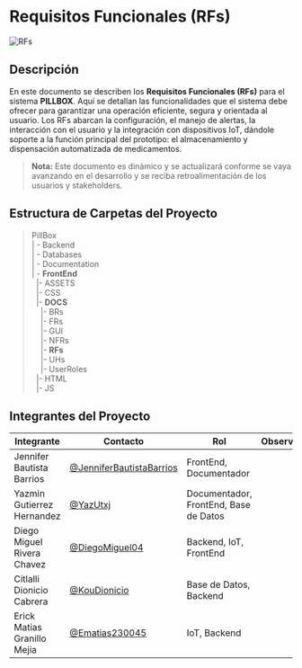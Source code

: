 # Requisitos Funcionales (RFs)
![RFs](https://img.shields.io/badge/RFs-Requerimientos_funcionales-007ACC?style=flat&logo=visualstudiocode&logoColor=white)


## Descripción
En este documento se describen los **Requisitos Funcionales (RFs)** para el sistema **PILLBOX**. Aquí se detallan las funcionalidades que el sistema debe ofrecer para garantizar una operación eficiente, segura y orientada al usuario. Los RFs abarcan la configuración, el manejo de alertas, la interacción con el usuario y la integración con dispositivos IoT, dándole soporte a la función principal del prototipo: el almacenamiento y dispensación automatizada de medicamentos.

> **Nota:** Este documento es dinámico y se actualizará conforme se vaya avanzando en el desarrollo y se reciba retroalimentación de los usuarios y stakeholders.

## Estructura de Carpetas del Proyecto

>PillBox<br>
>| - Backend <br>
>| - Databases<br>
>| - Documentation<br>
>| - **FrontEnd** <br>
> &nbsp;&nbsp;|- ASSETS<br>
> &nbsp;&nbsp;|- CSS<br>
> &nbsp;&nbsp;|- **DOCS**<br>
> &nbsp;&nbsp;&nbsp;&nbsp;|- BRs<br>
> &nbsp;&nbsp;&nbsp;&nbsp;|- FRs<br>
> &nbsp;&nbsp;&nbsp;&nbsp;|- GUI<br>
> &nbsp;&nbsp;&nbsp;&nbsp;|- NFRs<br>
> &nbsp;&nbsp;&nbsp;&nbsp;|- **RFs**<br>
> &nbsp;&nbsp;&nbsp;&nbsp;|- UHs<br>
> &nbsp;&nbsp;&nbsp;&nbsp;|- UserRoles<br>
> &nbsp;&nbsp;|- HTML<br>
> &nbsp;&nbsp;|- JS<br>


## Integrantes del Proyecto

| Integrante                | Contacto                                                   | Rol                      | Observaciones |
|---------------------------|------------------------------------------------------------|--------------------------|---------------|
| Jennifer Bautista Barrios  | [@JenniferBautistaBarrios](https://github.com/JenniferBautistaBarrios)  | FrontEnd, Documentador   |               |
| Yazmin Gutierrez Hernandez | [@YazUtxj](https://github.com/YazUtxj)                     | Documentador, FrontEnd, Base de Datos |               |
| Diego Miguel Rivera Chavez | [@DiegoMiguel04](https://github.com/DiegoMiguel04)         | Backend, IoT, FrontEnd   |               |
| Citlalli Dionicio Cabrera | [@KouDionicio](https://github.com/KouDionicio)             | Base de Datos, Backend   |               |
| Erick Matias Granillo Mejia| [@Ematias230045](https://github.com/Ematias230045)         | IoT, Backend             |               |